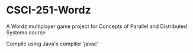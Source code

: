 # CSCI-251-Wordz
A Wordz multiplayer game project for Concepts of Parallel and Distributed Systems course

Compile using Java's compiler 'javac'
